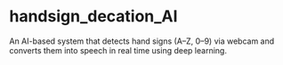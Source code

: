 # handsign_decation_AI
An AI-based system that detects hand signs (A–Z, 0–9) via webcam and converts them into speech in real time using deep learning.
